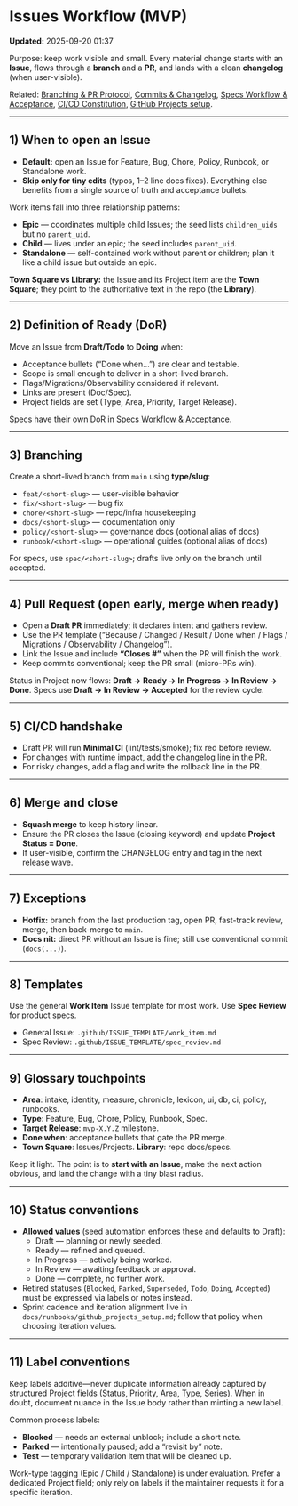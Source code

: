 # Issues Workflow (MVP)
**Updated:** 2025-09-20 01:37

Purpose: keep work visible and small. Every material change starts with an **Issue**, flows through a **branch** and a **PR**, and lands with a clean **changelog** (when user-visible).

Related: [Branching & PR Protocol](branching_and_prs.md), [Commits & Changelog](commits_and_changelog.md), [Specs Workflow & Acceptance](specs_workflow.md), [CI/CD Constitution](ci_cd_constitution.md), [GitHub Projects setup](../runbooks/github_projects_setup.md).

---

## 1) When to open an Issue
- **Default:** open an Issue for Feature, Bug, Chore, Policy, Runbook, or Standalone work.  
- **Skip only for tiny edits** (typos, 1–2 line docs fixes). Everything else benefits from a single source of truth and acceptance bullets.

Work items fall into three relationship patterns:
- **Epic** — coordinates multiple child Issues; the seed lists `children_uids` but no `parent_uid`.
- **Child** — lives under an epic; the seed includes `parent_uid`.
- **Standalone** — self-contained work without parent or children; plan it like a child issue but outside an epic.

**Town Square vs Library:** the Issue and its Project item are the **Town Square**; they point to the authoritative text in the repo (the **Library**).

---

## 2) Definition of Ready (DoR)
Move an Issue from **Draft/Todo** to **Doing** when:
- Acceptance bullets (“Done when…”) are clear and testable.  
- Scope is small enough to deliver in a short-lived branch.  
- Flags/Migrations/Observability considered if relevant.  
- Links are present (Doc/Spec).  
- Project fields are set (Type, Area, Priority, Target Release).

Specs have their own DoR in [Specs Workflow & Acceptance](specs_workflow.md).

---

## 3) Branching
Create a short-lived branch from `main` using **type/slug**:
- `feat/<short-slug>` — user-visible behavior  
- `fix/<short-slug>` — bug fix  
- `chore/<short-slug>` — repo/infra housekeeping  
- `docs/<short-slug>` — documentation only  
- `policy/<short-slug>` — governance docs (optional alias of docs)  
- `runbook/<short-slug>` — operational guides (optional alias of docs)

For specs, use `spec/<short-slug>`; drafts live only on the branch until accepted.

---

## 4) Pull Request (open early, merge when ready)
- Open a **Draft PR** immediately; it declares intent and gathers review.  
- Use the PR template (“Because / Changed / Result / Done when / Flags / Migrations / Observability / Changelog”).  
- Link the Issue and include **“Closes #<issue>”** when the PR will finish the work.
- Keep commits conventional; keep the PR small (micro-PRs win).

Status in Project now flows: **Draft → Ready → In Progress → In Review → Done**. Specs use **Draft → In Review → Accepted** for the review cycle.

---

## 5) CI/CD handshake
- Draft PR will run **Minimal CI** (lint/tests/smoke); fix red before review.  
- For changes with runtime impact, add the changelog line in the PR.  
- For risky changes, add a flag and write the rollback line in the PR.

---

## 6) Merge and close
- **Squash merge** to keep history linear.  
- Ensure the PR closes the Issue (closing keyword) and update **Project Status = Done**.  
- If user-visible, confirm the CHANGELOG entry and tag in the next release wave.

---

## 7) Exceptions
- **Hotfix:** branch from the last production tag, open PR, fast-track review, merge, then back-merge to `main`.  
- **Docs nit:** direct PR without an Issue is fine; still use conventional commit (`docs(...)`).

---

## 8) Templates
Use the general **Work Item** Issue template for most work. Use **Spec Review** for product specs.

- General Issue: `.github/ISSUE_TEMPLATE/work_item.md`  
- Spec Review: `.github/ISSUE_TEMPLATE/spec_review.md`

---

## 9) Glossary touchpoints
- **Area**: intake, identity, measure, chronicle, lexicon, ui, db, ci, policy, runbooks.  
- **Type**: Feature, Bug, Chore, Policy, Runbook, Spec.  
- **Target Release**: `mvp-X.Y.Z` milestone.  
- **Done when**: acceptance bullets that gate the PR merge.  
- **Town Square**: Issues/Projects. **Library**: repo docs/specs.

Keep it light. The point is to **start with an Issue**, make the next action obvious, and land the change with a tiny blast radius.

---

## 10) Status conventions

- **Allowed values** (seed automation enforces these and defaults to Draft):
  - Draft — planning or newly seeded.
  - Ready — refined and queued.
  - In Progress — actively being worked.
  - In Review — awaiting feedback or approval.
  - Done — complete, no further work.
- Retired statuses (`Blocked`, `Parked`, `Superseded`, `Todo`, `Doing`, `Accepted`) must be expressed via labels or notes instead.
- Sprint cadence and iteration alignment live in `docs/runbooks/github_projects_setup.md`; follow that policy when choosing iteration values.

---

## 11) Label conventions

Keep labels additive—never duplicate information already captured by structured Project fields (Status, Priority, Area, Type, Series). When in doubt, document nuance in the Issue body rather than minting a new label.

Common process labels:
- **Blocked** — needs an external unblock; include a short note.
- **Parked** — intentionally paused; add a “revisit by” note.
- **Test** — temporary validation item that will be cleaned up.

Work-type tagging (Epic / Child / Standalone) is under evaluation. Prefer a dedicated Project field; only rely on labels if the maintainer requests it for a specific iteration.
